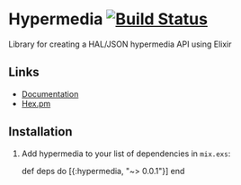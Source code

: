 # Hypermedia [![Build Status](https://travis-ci.org/jurriaan/hypermedia.svg?branch=master)](https://travis-ci.org/jurriaan/hypermedia)

Library for creating a HAL/JSON hypermedia API using Elixir

## Links

- [Documentation](https://hexdocs.pm/hypermedia/)
- [Hex.pm](https://hex.pm/packages/hypermedia)

## Installation

  1. Add hypermedia to your list of dependencies in `mix.exs`:

        def deps do
          [{:hypermedia, "~> 0.0.1"}]
        end
